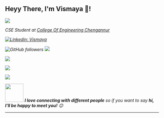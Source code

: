 <h2>Heyy There, I'm Vismaya 👋! </h2>
<img align='middle' src="https://media.tenor.com/odJWfiDo3ZkAAAAC/working-busy.gif">
<p><em>CSE Student at <a href="https://ceconline.edu/">College Of Engineering Chengannur</a>

<!--[![Twitter Follow](https://img.shields.io/twitter/follow/akkupy?label=Follow)](https://twitter.com/intent/follow?screen_name=akkupy)-->
[![Linkedin: Vismaya](https://img.shields.io/badge/-Vismaya-blue?style=flat-square&logo=Linkedin&logoColor=white&link=https://www.linkedin.com/in/Vismaya/)](https://www.linkedin.com/in/vismaya-prasad-48321b201)

![GitHub followers](https://img.shields.io/github/followers/vismaya2002?label=Follow&style=social)
![](https://komarev.com/ghpvc/?username=vismaya2002&color=blue)


<!--👇 Hit in your console or terminal to connect with me.

```bash
npx akkupy
```
**👆 This command line tool can be found at [npx akkupy](https://github.com/akkupy/npx_card)**

### <img src="https://media.giphy.com/media/VgCDAzcKvsR6OM0uWg/giphy.gif" width="50"> A little more about me...  

```python
akash = {
    pronouns: "He" | "Him",
    code: [ "Python","C","Java","C++",],
    askMeAbout: ["Cyber Security", "Web Dev", "Tech", "Networking", "Android"],
    technologies: {
        backEnd: {
            python: ["Django","Flask"]
        },
        frontEnd: {
            css: ["Css3"],
            html: ["Html5"]
        },
        linux: {
           debian: ["Bash Scripting"] 
        },
        devOps: ["AWS", "Docker🐳", "Nginx"],
        databases: ["MySql"],
        misc: ["Firebase"]
    },
    currentFocus: "Django",
    funFact: "There are two ways to write error-free programs; only the third one works"
}
```-->
[![](https://github-readme-streak-stats.herokuapp.com?user=vismaya2002&theme=dark&date_format=j%20M%5B%20Y%5D&currStreakLabel=CCD0DD&ring=C62A2A&dates=DDDDDD)](https://git.io/streak-stats)

![](https://github-readme-stats.vercel.app/api?username=vismaya2002&show_icons=true&theme=dark)

<img align="centre" src="https://github-readme-stats.vercel.app/api/top-langs/?username=vismaya2002&layout=compact&theme=dark&hide_border=true" />

<img src="https://media.giphy.com/media/LnQjpWaON8nhr21vNW/giphy.gif" width="60"> <em><b>I love connecting with different people</b> so if you want to say <b>hi, I'll be happy to meet you!</b> 😊</em>

---
    
    



